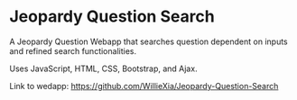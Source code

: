 # Jeopardy Question Search
 
A Jeopardy Question Webapp that searches question dependent on inputs and refined search functionalities.

Uses JavaScript, HTML, CSS, Bootstrap, and Ajax.

Link to wedapp: https://github.com/WillieXia/Jeopardy-Question-Search
